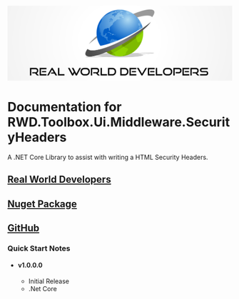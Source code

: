 [![Real World Developers Logo](images/RWDevs-header.jpg)](http://www.realworlddevelopers.com)

Documentation for RWD.Toolbox.Ui.Middleware.SecurityHeaders
==================================
A .NET Core Library to assist with writing a HTML Security Headers.

[Real World Developers](https://www.realworlddevelopers.com)
-----------------------

[Nuget Package](https://www.nuget.org/packages/RWD.Toolbox.Ui.Middleware.SecurityHeaders/)
---------------

[GitHub](https://github.com/RealWorldDevelopers/RWD.Toolbox.Ui.Middleware)
------------------

### Quick Start Notes
* #### v1.0.0.0  
	* Initial Release
	* .Net Core
